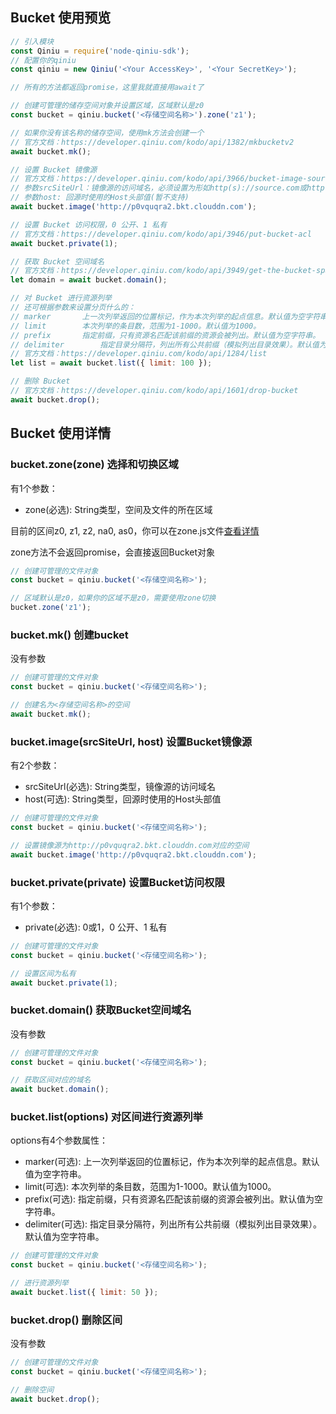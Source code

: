 ## Bucket 使用预览

```javascript
// 引入模块
const Qiniu = require('node-qiniu-sdk');
// 配置你的qiniu
const qiniu = new Qiniu('<Your AccessKey>', '<Your SecretKey>');

// 所有的方法都返回promise，这里我就直接用await了

// 创建可管理的储存空间对象并设置区域，区域默认是z0
const bucket = qiniu.bucket('<存储空间名称>').zone('z1');

// 如果你没有该名称的储存空间，使用mk方法会创建一个
// 官方文档：https://developer.qiniu.com/kodo/api/1382/mkbucketv2
await bucket.mk();

// 设置 Bucket 镜像源
// 官方文档：https://developer.qiniu.com/kodo/api/3966/bucket-image-source
// 参数srcSiteUrl：镜像源的访问域名，必须设置为形如http(s)://source.com或http(s)://114.114.114.114的字符串
// 参数host: 回源时使用的Host头部值(暂不支持)
await bucket.image('http://p0vquqra2.bkt.clouddn.com');

// 设置 Bucket 访问权限，0 公开、1 私有
// 官方文档：https://developer.qiniu.com/kodo/api/3946/put-bucket-acl
await bucket.private(1);

// 获取 Bucket 空间域名
// 官方文档：https://developer.qiniu.com/kodo/api/3949/get-the-bucket-space-domain
let domain = await bucket.domain();

// 对 Bucket 进行资源列举
// 还可根据参数来设置分页什么的：
// marker		上一次列举返回的位置标记，作为本次列举的起点信息。默认值为空字符串。
// limit		本次列举的条目数，范围为1-1000。默认值为1000。
// prefix		指定前缀，只有资源名匹配该前缀的资源会被列出。默认值为空字符串。
// delimiter		指定目录分隔符，列出所有公共前缀（模拟列出目录效果）。默认值为空字符串。
// 官方文档：https://developer.qiniu.com/kodo/api/1284/list
let list = await bucket.list({ limit: 100 });

// 删除 Bucket
// 官方文档：https://developer.qiniu.com/kodo/api/1601/drop-bucket
await bucket.drop();
```

## Bucket 使用详情

### bucket.zone(zone) 选择和切换区域

有1个参数：
  - zone(必选): String类型，空间及文件的所在区域

目前的区间z0, z1, z2, na0, as0，你可以在zone.js文件[查看详情](../zone.js)

zone方法不会返回promise，会直接返回Bucket对象

```javascript
// 创建可管理的文件对象
const bucket = qiniu.bucket('<存储空间名称>');

// 区域默认是z0，如果你的区域不是z0，需要使用zone切换
bucket.zone('z1');
```

### bucket.mk() 创建bucket

没有参数

```javascript
// 创建可管理的文件对象
const bucket = qiniu.bucket('<存储空间名称>');

// 创建名为<存储空间名称>的空间
await bucket.mk();
```

### bucket.image(srcSiteUrl, host) 设置Bucket镜像源

有2个参数：
  - srcSiteUrl(必选): String类型，镜像源的访问域名
  - host(可选): String类型，回源时使用的Host头部值

```javascript
// 创建可管理的文件对象
const bucket = qiniu.bucket('<存储空间名称>');

// 设置镜像源为http://p0vquqra2.bkt.clouddn.com对应的空间
await bucket.image('http://p0vquqra2.bkt.clouddn.com');
```

### bucket.private(private) 设置Bucket访问权限

有1个参数：
  - private(必选): 0或1，0 公开、1 私有

```javascript
// 创建可管理的文件对象
const bucket = qiniu.bucket('<存储空间名称>');

// 设置区间为私有
await bucket.private(1);
```

### bucket.domain() 获取Bucket空间域名

没有参数

```javascript
// 创建可管理的文件对象
const bucket = qiniu.bucket('<存储空间名称>');

// 获取区间对应的域名
await bucket.domain();
```

### bucket.list(options) 对区间进行资源列举

options有4个参数属性：
  - marker(可选): 上一次列举返回的位置标记，作为本次列举的起点信息。默认值为空字符串。
  - limit(可选): 本次列举的条目数，范围为1-1000。默认值为1000。
  - prefix(可选): 指定前缀，只有资源名匹配该前缀的资源会被列出。默认值为空字符串。
  - delimiter(可选): 指定目录分隔符，列出所有公共前缀（模拟列出目录效果）。默认值为空字符串。

```javascript
// 创建可管理的文件对象
const bucket = qiniu.bucket('<存储空间名称>');

// 进行资源列举
await bucket.list({ limit: 50 });
```

### bucket.drop() 删除区间

没有参数

```javascript
// 创建可管理的文件对象
const bucket = qiniu.bucket('<存储空间名称>');

// 删除空间
await bucket.drop();
```